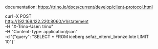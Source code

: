 documentation: https://trino.io/docs/current/develop/client-protocol.html


curl -X POST \
  http://192.168.122.220:8060/v1/statement \
  -H "X-Trino-User: trino" \
  -H "Content-Type: application/json" \
  -d '{"query": "SELECT * FROM iceberg.sefaz_niteroi_bronze.lote LIMIT 10"}'